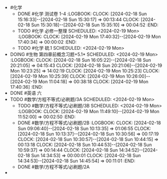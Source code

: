 - #化学
	- DONE #化学 测试卷 1-4
	  :LOGBOOK:
	  CLOCK: [2024-02-18 Sun 15:16:33]--[2024-02-18 Sun 15:30:17] =>  00:13:44
	  CLOCK: [2024-02-18 Sun 15:30:18]--[2024-02-18 Sun 15:35:10] =>  00:04:52
	  :END:
	- TODO #化学 必修一整理
	  SCHEDULED: <2024-02-19 Mon>
	  :LOGBOOK:
	  CLOCK: [2024-02-19 Mon 17:40:32]--[2024-02-19 Mon 17:40:34] =>  00:00:02
	  :END:
	- TODO #化学 硫.1
	  SCHEDULED: <2024-02-19 Mon>
- DOING #生物  第四章前概念习题+5.1*
  SCHEDULED: <2024-02-19 Mon>
  :LOGBOOK:
  CLOCK: [2024-02-18 Sun 16:05:22]--[2024-02-18 Sun 20:21:05] =>  04:15:43
  CLOCK: [2024-02-18 Sun 20:21:06]--[2024-02-19 Mon 10:23:25] =>  14:02:19
  CLOCK: [2024-02-19 Mon 10:25:23]
  CLOCK: [2024-02-19 Mon 10:25:39]
  CLOCK: [2024-02-19 Mon 10:26:00]--[2024-02-19 Mon 11:04:18] =>  00:38:18
  CLOCK: [2024-02-19 Mon 17:40:36]
  :END:
- DONE #英语 六
- TODO #数学/方程不等式/必刷题/3A
  SCHEDULED: <2024-02-19 Mon>
	- TODO #数学/方程不等式/必刷题/3B
	  SCHEDULED: <2024-02-19 Mon>
	  :LOGBOOK:
	  CLOCK: [2024-02-19 Mon 11:49:10]--[2024-02-19 Mon 11:52:00] =>  00:02:50
	  :END:
	- DONE #数学/方程不等式/必刷题/2B
	  :LOGBOOK:
	  CLOCK: [2024-02-18 Sun 09:06:40]--[2024-02-18 Sun 10:13:35] =>  01:06:55
	  CLOCK: [2024-02-18 Sun 10:13:37]--[2024-02-18 Sun 10:30:56] =>  00:17:19
	  CLOCK: [2024-02-18 Sun 10:30:57]--[2024-02-18 Sun 10:44:15] =>  00:13:18
	  CLOCK: [2024-02-18 Sun 10:44:53]--[2024-02-18 Sun 10:59:37] =>  00:14:44
	  CLOCK: [2024-02-18 Sun 14:34:52]--[2024-02-18 Sun 14:34:53] =>  00:00:01
	  CLOCK: [2024-02-18 Sun 14:34:53]--[2024-02-18 Sun 14:45:54] =>  00:11:01
	  :END:
	- DONE #数学/方程不等式/必刷题/2A
-